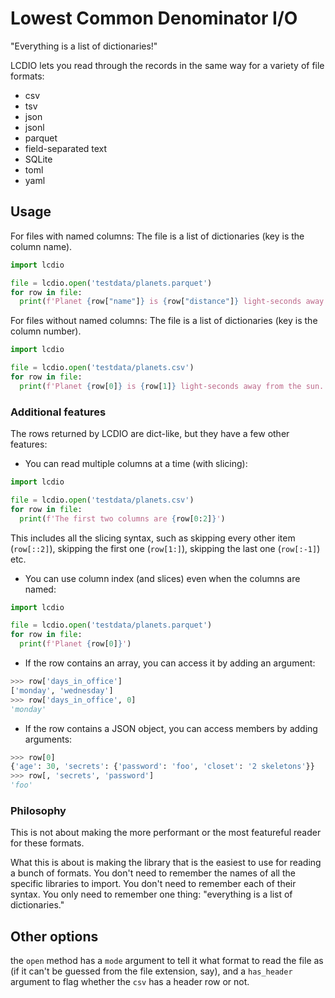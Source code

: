 # Lowest Common Denominator I/O

"Everything is a list of dictionaries!"

LCDIO lets you read through the records in the same way for 
a variety of file formats:

- csv
- tsv
- json
- jsonl
- parquet
- field-separated text
- SQLite
- toml
- yaml


## Usage

For files with named columns: The file is a list of dictionaries (key is the column name).

```python
import lcdio

file = lcdio.open('testdata/planets.parquet')
for row in file:
  print(f'Planet {row["name"]} is {row["distance"]} light-seconds away from the sun.')
```

For files without named columns: The file is a list of dictionaries (key is the column number).

```python
import lcdio

file = lcdio.open('testdata/planets.csv')
for row in file:
  print(f'Planet {row[0]} is {row[1]} light-seconds away from the sun.')
```

### Additional features

The rows returned by LCDIO are dict-like, but they have a few other features:

- You can read multiple columns at a time (with slicing):

```python
import lcdio

file = lcdio.open('testdata/planets.csv')
for row in file:
  print(f'The first two columns are {row[0:2]}')
```

This includes all the slicing syntax, such as skipping every other item (`row[::2]`), skipping the first one (`row[1:]`), skipping the last one (`row[:-1]`) etc.

- You can use column index (and slices) even when the columns are named:

```python
import lcdio

file = lcdio.open('testdata/planets.parquet')
for row in file:
  print(f'Planet {row[0]}')
```

- If the row contains an array, you can access it by adding an argument:

```python
>>> row['days_in_office']
['monday', 'wednesday']
>>> row['days_in_office', 0]
'monday'
```

- If the row contains a JSON object, you can access members by adding arguments:

```python
>>> row[0]
{'age': 30, 'secrets': {'password': 'foo', 'closet': '2 skeletons'}}
>>> row[, 'secrets', 'password']
'foo'
```


### Philosophy

This is not about making the more performant or the most featureful reader for these formats.

What this is about is making the library that is the easiest to use for reading a bunch of formats.
You don't need to remember the names of all the specific libraries to import. You don't need to remember
each of their syntax. 
You only need to remember one thing: "everything is a list of dictionaries."


## Other options

the `open` method has a `mode` argument to tell it what format to read the file as (if it can't be guessed from the file extension, say), and a `has_header` argument to flag whether the `csv` has a header row or not.


